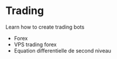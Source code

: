 # Trading

Learn how to create trading bots

- Forex
- VPS trading forex
- Equation differentielle de second niveau
